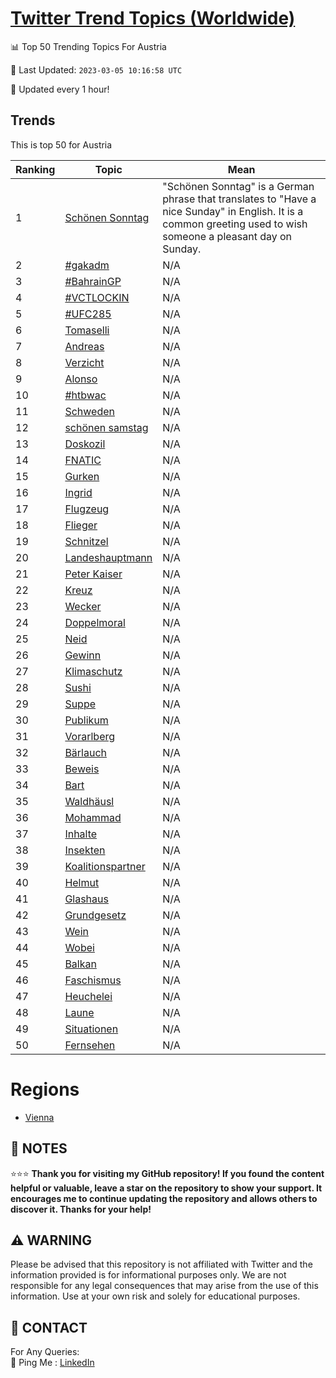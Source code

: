 [Twitter Trend Topics (Worldwide)](https://github.com/ErcinDedeoglu/Twitter-Trend-Topics)
==========


📊 Top 50 Trending Topics For Austria

📆 Last Updated: `2023-03-05 10:16:58 UTC`

🔧 Updated every 1 hour!


## Trends

This is top 50 for Austria

| Ranking | Topic | Mean |
| ------- | ------------ | ------------ |
| 1 | [Schönen Sonntag](http://twitter.com/search?q=Sch%c3%b6nen+Sonntag) | "Schönen Sonntag" is a German phrase that translates to "Have a nice Sunday" in English. It is a common greeting used to wish someone a pleasant day on Sunday. |
| 2 | [#gakadm](http://twitter.com/search?q=%23gakadm) | N/A |
| 3 | [#BahrainGP](http://twitter.com/search?q=%23BahrainGP) | N/A |
| 4 | [#VCTLOCKIN](http://twitter.com/search?q=%23VCTLOCKIN) | N/A |
| 5 | [#UFC285](http://twitter.com/search?q=%23UFC285) | N/A |
| 6 | [Tomaselli](http://twitter.com/search?q=Tomaselli) | N/A |
| 7 | [Andreas](http://twitter.com/search?q=Andreas) | N/A |
| 8 | [Verzicht](http://twitter.com/search?q=Verzicht) | N/A |
| 9 | [Alonso](http://twitter.com/search?q=Alonso) | N/A |
| 10 | [#htbwac](http://twitter.com/search?q=%23htbwac) | N/A |
| 11 | [Schweden](http://twitter.com/search?q=Schweden) | N/A |
| 12 | [schönen samstag](http://twitter.com/search?q=sch%c3%b6nen+samstag) | N/A |
| 13 | [Doskozil](http://twitter.com/search?q=Doskozil) | N/A |
| 14 | [FNATIC](http://twitter.com/search?q=FNATIC) | N/A |
| 15 | [Gurken](http://twitter.com/search?q=Gurken) | N/A |
| 16 | [Ingrid](http://twitter.com/search?q=Ingrid) | N/A |
| 17 | [Flugzeug](http://twitter.com/search?q=Flugzeug) | N/A |
| 18 | [Flieger](http://twitter.com/search?q=Flieger) | N/A |
| 19 | [Schnitzel](http://twitter.com/search?q=Schnitzel) | N/A |
| 20 | [Landeshauptmann](http://twitter.com/search?q=Landeshauptmann) | N/A |
| 21 | [Peter Kaiser](http://twitter.com/search?q=Peter+Kaiser) | N/A |
| 22 | [Kreuz](http://twitter.com/search?q=Kreuz) | N/A |
| 23 | [Wecker](http://twitter.com/search?q=Wecker) | N/A |
| 24 | [Doppelmoral](http://twitter.com/search?q=Doppelmoral) | N/A |
| 25 | [Neid](http://twitter.com/search?q=Neid) | N/A |
| 26 | [Gewinn](http://twitter.com/search?q=Gewinn) | N/A |
| 27 | [Klimaschutz](http://twitter.com/search?q=Klimaschutz) | N/A |
| 28 | [Sushi](http://twitter.com/search?q=Sushi) | N/A |
| 29 | [Suppe](http://twitter.com/search?q=Suppe) | N/A |
| 30 | [Publikum](http://twitter.com/search?q=Publikum) | N/A |
| 31 | [Vorarlberg](http://twitter.com/search?q=Vorarlberg) | N/A |
| 32 | [Bärlauch](http://twitter.com/search?q=B%c3%a4rlauch) | N/A |
| 33 | [Beweis](http://twitter.com/search?q=Beweis) | N/A |
| 34 | [Bart](http://twitter.com/search?q=Bart) | N/A |
| 35 | [Waldhäusl](http://twitter.com/search?q=Waldh%c3%a4usl) | N/A |
| 36 | [Mohammad](http://twitter.com/search?q=Mohammad) | N/A |
| 37 | [Inhalte](http://twitter.com/search?q=Inhalte) | N/A |
| 38 | [Insekten](http://twitter.com/search?q=Insekten) | N/A |
| 39 | [Koalitionspartner](http://twitter.com/search?q=Koalitionspartner) | N/A |
| 40 | [Helmut](http://twitter.com/search?q=Helmut) | N/A |
| 41 | [Glashaus](http://twitter.com/search?q=Glashaus) | N/A |
| 42 | [Grundgesetz](http://twitter.com/search?q=Grundgesetz) | N/A |
| 43 | [Wein](http://twitter.com/search?q=Wein) | N/A |
| 44 | [Wobei](http://twitter.com/search?q=Wobei) | N/A |
| 45 | [Balkan](http://twitter.com/search?q=Balkan) | N/A |
| 46 | [Faschismus](http://twitter.com/search?q=Faschismus) | N/A |
| 47 | [Heuchelei](http://twitter.com/search?q=Heuchelei) | N/A |
| 48 | [Laune](http://twitter.com/search?q=Laune) | N/A |
| 49 | [Situationen](http://twitter.com/search?q=Situationen) | N/A |
| 50 | [Fernsehen](http://twitter.com/search?q=Fernsehen) | N/A |



# Regions

* [Vienna](</Austria/Vienna.md>)



## 📝 NOTES

⭐⭐⭐ **Thank you for visiting my GitHub repository! If you found the content helpful or valuable, leave a star on the repository to show your support. It encourages me to continue updating the repository and allows others to discover it. Thanks for your help!**


## ⚠️ WARNING

Please be advised that this repository is not affiliated with Twitter and the information provided is for informational purposes only. We are not responsible for any legal consequences that may arise from the use of this information. Use at your own risk and solely for educational purposes.


## 📨 CONTACT

 For Any Queries:  
            🏓 Ping Me : [LinkedIn](https://www.linkedin.com/in/ercindedeoglu/)
